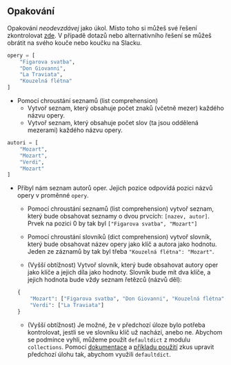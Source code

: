## Opakování
Opakování *neodevzdávej* jako úkol. Místo toho si můžeš své řešení zkontrolovat [zde](../reseni-cviceni/09/reseni-opakovani.py). V případě dotazů nebo alternativního řešení se můžeš obrátit na svého kouče nebo koučku na Slacku.

```python
opery = [
    "Figarova svatba", 
    "Don Giovanni", 
    "La Traviata",
    "Kouzelná flétna"
]
```

* Pomocí chroustání seznamů (list comprehension) 
  * Vytvoř seznam, který obsahuje počet znaků (včetně mezer) každého názvu opery.
  * Vytvoř seznam, který obsahuje počet slov (ta jsou oddělená mezerami) každého názvu opery.

```python
autori = [
    "Mozart", 
    "Mozart", 
    "Verdi",
    "Mozart"
]
```

* Přibyl nám seznam autorů oper. Jejich pozice odpovídá pozici názvů opery v proměnné `opery`. 
  * Pomocí chroustání seznamů (list comprehension) vytvoř seznam, který bude obsahovat seznamy o dvou prvcích: `[nazev, autor]`. Prvek na pozici 0 by tak byl `["Figarova svatba", "Mozart"]`
  
  * Pomocí chroustání slovníků (dict comprehension) vytvoř slovník, který bude obsahovat název opery jako klíč a autora jako hodnotu. Jeden ze záznamů by tak byl třeba `"Kouzelná flétna": "Mozart"`.

  * (Vyšší obtížnost) Vytvoř slovník, který bude obsahovat autory oper jako klíče a jejich díla jako hodnoty. Slovník bude mít dva klíče, a jejich hodnota bude vždy seznam řetězců (názvů děl):
  ```python
  {
      "Mozart": ["Figarova svatba", "Don Giovanni", "Kouzelná flétna"], 
      "Verdi": ["La Traviata"]
  }
  ```
  
  * (Vyšší obtížnost) Je možné, že v předchozí úloze bylo potřeba kontrolovat, jestli se ve slovníku klíč už nachází, anebo ne. Abychom se podmínce vyhli, můžeme použít `defaultdict` z modulu `collections`. Pomocí [dokumentace](https://docs.python.org/3/library/collections.html#defaultdict-objects) a [příkladu použití](https://docs.python.org/3/library/collections.html#defaultdict-examples) zkus upravit předchozí úlohu tak, abychom využili `defaultdict`.
